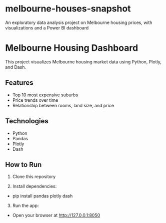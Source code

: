 # melbourne-houses-snapshot
An exploratory data analysis project on Melbourne housing prices, with visualizations and a Power BI dashboard
# Melbourne Housing Dashboard

This project visualizes Melbourne housing market data using Python, Plotly, and Dash.

## Features
- Top 10 most expensive suburbs
- Price trends over time
- Relationship between rooms, land size, and price

## Technologies
- Python
- Pandas
- Plotly
- Dash

## How to Run
1. Clone this repository

2. Install dependencies:
- pip install pandas plotly dash


3. Run the app:
- Open your browser at http://127.0.0.1:8050
